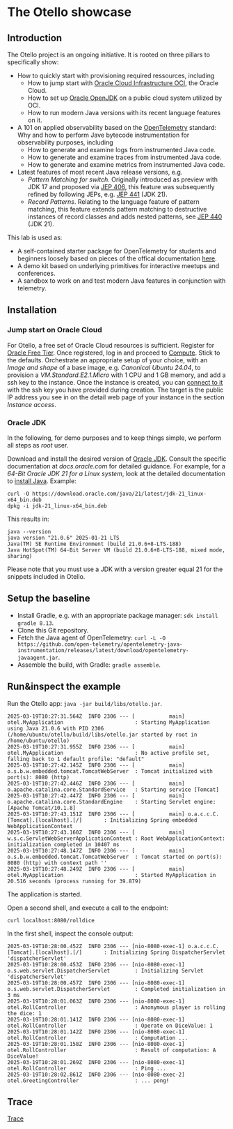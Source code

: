 # The Otello showcase

## Introduction
The Otello project is an ongoing initiative. It is rooted on three pillars to specifically show:

- How to quickly start with provisioning required ressources, including
  - How to jump start with [Oracle Cloud Infrastructure OCI](https://www.oracle.com/cloud/), the Oracle Cloud.
  - How to set up [Oracle OpenJDK](https://www.oracle.com/java/technologies/downloads/) on a public cloud system utilized by OCI.
  - How to run modern Java versions with its recent language features on it.
- A 101 on applied observability based on the [OpenTelemetry](https://opentelemetry.io/) standard: Why and how to perform Jave bytecode instrumentation for observability purposes, including
  - How to generate and examine logs from instrumented Java code.
  - How to generate and examine traces from instrumented Java code.
  - How to generate and examine metrics from instrumented Java code.
- Latest features of most recent Java release versions, e.g. 
  - *Pattern Matching for switch*. Originally introduced as preview with JDK 17 and proposed via [JEP 406](https://openjdk.org/jeps/406), this feature was subsequently refined by following JEPs, e.g. [JEP 441](https://openjdk.org/jeps/441) (JDK 21). 
  - *Record Patterns*. Relating to the language feature of pattern matching, this feature extends pattern matching to destructive instances of record classes and adds nested patterns, see [JEP 440](https://openjdk.org/jeps/440) (JDK 21). 

This lab is used as:
- A self-contained starter package for OpenTelemetry for students and beginners loosely based on pieces of the offical documentation [here](https://opentelemetry.io/docs/languages/java/getting-started/).
- A demo kit based on underlying primitives for interactive meetups and conferences.
- A sandbox to work on and test modern Java features in conjunction with telemetry.

## Installation

### Jump start on Oracle Cloud

For Otello, a free set of Oracle Cloud resources is sufficient. Register for [Oracle Free Tier](https://signup.oraclecloud.com/). Once registered, log in and proceed to [Compute](https://docs.oracle.com/en-us/iaas/Content/Compute/Tasks/launchinginstance.htm). Stick to the defaults. Orchestrate an appropriate setup of your choice, with an *Image and shape* of a base image, e.g. *Canonical Ubuntu 24.04*, to provision a *VM.Standard.E2.1.Micro* with 1 CPU and 1 GB memory, and add a ssh key to the instance. Once the instance is created, you can [connect to it](https://docs.oracle.com/en-us/iaas/Content/Compute/Tasks/accessinginstance.htm) with the ssh key you have provided during creation. The target is the public IP address you see in on the detail web page of your instance in the section *Instance access*.  

### Oracle JDK

In the following, for demo purposes and to keep things simple, we perform all steps as *root* user.

Download and install the desired version of [Oracle JDK](https://www.oracle.com/java/technologies/downloads/). Consult the specific documentation at *docs.oracle.com* for detailed guidance. For example, for a *64-Bit Oracle JDK 21 for a Linux system*, look at the detailed documentation to [install Java](https://www.oracle.com/de/java/technologies/downloads/#java21). Example:

```
curl -O https://download.oracle.com/java/21/latest/jdk-21_linux-x64_bin.deb
dpkg -i jdk-21_linux-x64_bin.deb
```

This results in:
```
java --version
java version "21.0.6" 2025-01-21 LTS
Java(TM) SE Runtime Environment (build 21.0.6+8-LTS-188)
Java HotSpot(TM) 64-Bit Server VM (build 21.0.6+8-LTS-188, mixed mode, sharing)
```

Please note that you must use a JDK with a version greater equal 21 for the snippets included in Otello.

## Setup the baseline

- Install Gradle, e.g. with an appropriate package manager: ```sdk install gradle 8.13```.
- Clone this Git repository. 
- Fetch the Java agent of OpenTelemetry: ```curl -L -O https://github.com/open-telemetry/opentelemetry-java-instrumentation/releases/latest/download/opentelemetry-javaagent.jar```.
- Assemble the build, with Gradle: ```gradle assemble```.

## Run&inspect the example

Run the Otello app: ```java -jar build/libs/otello.jar```.

```
2025-03-19T10:27:31.564Z  INFO 2306 --- [           main] otel.MyApplication                       : Starting MyApplication using Java 21.0.6 with PID 2306 (/home/ubuntu/otello/build/libs/otello.jar started by root in /home/ubuntu/otello)
2025-03-19T10:27:31.955Z  INFO 2306 --- [           main] otel.MyApplication                       : No active profile set, falling back to 1 default profile: "default"
2025-03-19T10:27:42.145Z  INFO 2306 --- [           main] o.s.b.w.embedded.tomcat.TomcatWebServer  : Tomcat initialized with port(s): 8080 (http)
2025-03-19T10:27:42.446Z  INFO 2306 --- [           main] o.apache.catalina.core.StandardService   : Starting service [Tomcat]
2025-03-19T10:27:42.447Z  INFO 2306 --- [           main] o.apache.catalina.core.StandardEngine    : Starting Servlet engine: [Apache Tomcat/10.1.8]
2025-03-19T10:27:43.151Z  INFO 2306 --- [           main] o.a.c.c.C.[Tomcat].[localhost].[/]       : Initializing Spring embedded WebApplicationContext
2025-03-19T10:27:43.160Z  INFO 2306 --- [           main] w.s.c.ServletWebServerApplicationContext : Root WebApplicationContext: initialization completed in 10407 ms
2025-03-19T10:27:48.147Z  INFO 2306 --- [           main] o.s.b.w.embedded.tomcat.TomcatWebServer  : Tomcat started on port(s): 8080 (http) with context path ''
2025-03-19T10:27:48.249Z  INFO 2306 --- [           main] otel.MyApplication                       : Started MyApplication in 20.516 seconds (process running for 39.879)
```

The application is started.

Open a second shell, and execute a call to the endpoint:
```
curl localhost:8080/rolldice
```

In the first shell, inspect the console output:
```
2025-03-19T10:28:00.452Z  INFO 2306 --- [nio-8080-exec-1] o.a.c.c.C.[Tomcat].[localhost].[/]       : Initializing Spring DispatcherServlet 'dispatcherServlet'
2025-03-19T10:28:00.453Z  INFO 2306 --- [nio-8080-exec-1] o.s.web.servlet.DispatcherServlet        : Initializing Servlet 'dispatcherServlet'
2025-03-19T10:28:00.457Z  INFO 2306 --- [nio-8080-exec-1] o.s.web.servlet.DispatcherServlet        : Completed initialization in 3 ms
2025-03-19T10:28:01.063Z  INFO 2306 --- [nio-8080-exec-1] otel.RollController                      : Anonymous player is rolling the dice: 1
2025-03-19T10:28:01.141Z  INFO 2306 --- [nio-8080-exec-1] otel.RollController                      : Operate on DiceValue: 1
2025-03-19T10:28:01.142Z  INFO 2306 --- [nio-8080-exec-1] otel.RollController                      : Computation ... 
2025-03-19T10:28:01.158Z  INFO 2306 --- [nio-8080-exec-1] otel.RollController                      : Result of computation: A DiceValue!
2025-03-19T10:28:01.269Z  INFO 2306 --- [nio-8080-exec-1] otel.RollController                      : Ping ...
2025-03-19T10:28:02.861Z  INFO 2306 --- [nio-8080-exec-2] otel.GreetingController                  : ... pong!
```

## Trace

[Trace](trace/README.md)

